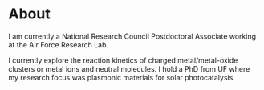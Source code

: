 # About

I am currently a National Research Council Postdoctoral Associate working at the Air Force Research Lab.

I currently explore the reaction kinetics of charged metal/metal-oxide clusters or metal ions and neutral molecules.
I hold a PhD from UF where my research focus was plasmonic materials for solar photocatalysis.
